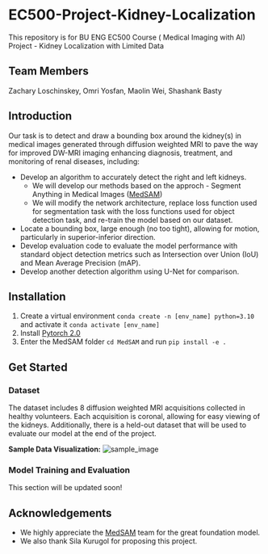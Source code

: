 # EC500-Project-Kidney-Localization
This repository is for BU ENG EC500 Course ( Medical Imaging with AI) Project - Kidney Localization with Limited Data

## Team Members
Zachary Loschinskey, Omri Yosfan, Maolin Wei, Shashank Basty

## Introduction
Our task is to detect and draw a bounding box around the kidney(s) in medical images generated through diffusion weighted MRI to pave the way for improved DW-MRI imaging enhancing diagnosis, treatment, and monitoring of renal diseases, including:
- Develop an algorithm to accurately detect the right and left kidneys.
  - We will develop our methods based on the approch - Segment Anything in Medical Images ([MedSAM](https://github.com/bowang-lab/MedSAM))
  - We will modify the network architecture, replace loss function used for segmentation task with the loss functions used for object detection task, and re-train the model based on our dataset.
- Locate a bounding box, large enough (no too tight), allowing for motion, particularly in superior-inferior direction.
- Develop evaluation code to evaluate the model performance with standard object detection metrics such as Intersection over Union (IoU) and Mean Average Precision (mAP).
- Develop another detection algorithm using U-Net for comparison.

## Installation
1. Create a virtual environment `conda create -n [env_name] python=3.10` and activate it `conda activate [env_name]`
2. Install [Pytorch 2.0](https://pytorch.org/get-started/locally/)
3. Enter the MedSAM folder `cd MedSAM` and run `pip install -e .`

## Get Started
### Dataset
The dataset includes 8 diffusion weighted MRI acquisitions collected in healthy volunteers. Each acquisition is coronal, allowing for easy viewing of the kidneys. Additionally, there is a held-out dataset that will be used to evaluate our model at the end of the project.

**Sample Data Visualization:**
![sample_image](https://github.com/Maolin-Wei/EC500-Project-Kidney-Localization/assets/144057115/08fefab5-6fbc-4493-ba39-96189210d855)

### Model Training and Evaluation
This section will be updated soon!

## Acknowledgements
- We highly appreciate the [MedSAM](https://github.com/bowang-lab/MedSAM) team for the great foundation model.
- We also thank Sila Kurugol for proposing this project.
